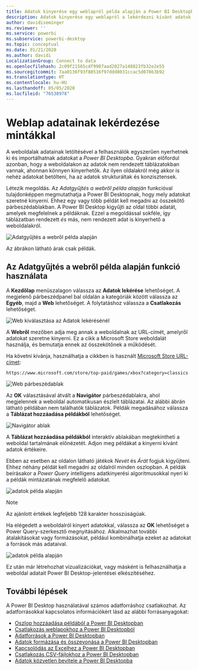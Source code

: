 ```yaml
---
title: Adatok kinyerése egy weblapról példa alapján a Power BI Desktopban
description: Adatok kinyerése egy weblapról a lekérdezni kívánt adatok egy példájának megadásával
author: davidiseminger
ms.reviewer: ''
ms.service: powerbi
ms.subservice: powerbi-desktop
ms.topic: conceptual
ms.date: 01/21/2020
ms.author: davidi
LocalizationGroup: Connect to data
ms.openlocfilehash: 2c09f21565cdf9987aad2027a148823fb32e2e55
ms.sourcegitcommit: 7aa0136f93f88516f97ddd8031ccac5d07863b92
ms.translationtype: HT
ms.contentlocale: hu-HU
ms.lasthandoff: 05/05/2020
ms.locfileid: "76538978"
---
```

# <a name="get-webpage-data-by-providing-examples"></a>Weblap adatainak lekérdezése mintákkal

A weboldalak adatainak letöltésével a felhasználók egyszerűen nyerhetnek ki és importálhatnak adatokat a *Power BI Desktopba*. Gyakran előfordul azonban, hogy a weboldalakon az adatok nem rendezett táblázatokban vannak, ahonnan könnyen kinyerhetők. Az ilyen oldalakról még akkor is nehéz adatokat betölteni, ha az adatok strukturáltak és konzisztensek.

Létezik megoldás. Az *Adatgyűjtés a webről példa alapján* funkcióval tulajdonképpen megmutathatja a Power BI Desktopnak, hogy mely adatokat szeretné kinyerni. Ehhez egy vagy több példát kell megadni az összekötő párbeszédablakban. A Power BI Desktop kigyűjti az oldal többi adatát, amelyek megfelelnek a példáknak. Ezzel a megoldással sokféle, így táblázatban rendezett *és* más, nem rendezett adat is kinyerhető a weboldalakról.

![Adatgyűjtés a webről példa alapján](media/desktop-connect-to-web-by-example/web-by-example_01.png)

Az ábrákon látható árak csak példák.

## <a name="using-get-data-from-web-by-example"></a>Az Adatgyűjtés a webről példa alapján funkció használata

A **Kezdőlap** menüszalagon válassza az **Adatok lekérése** lehetőséget. A megjelenő párbeszédpanel bal oldalán a kategóriák között válassza az **Egyéb**, majd a **Web** lehetőséget. A folytatáshoz válassza a **Csatlakozás** lehetőséget.

![Web kiválasztása az Adatok lekérésénél](media/desktop-connect-to-web-by-example/web-by-example_03.png)

A **Webről** mezőben adja meg annak a weboldalnak az URL-címét, amelyről adatokat szeretne kinyerni. Ez a cikk a Microsoft Store weboldalát használja, és bemutatja ennek az összekötőnek a működését.

Ha követni kívánja, használhatja a cikkben is használt [Microsoft Store URL-címet](https://www.microsoft.com/store/top-paid/games/xbox?category=classics):

    https://www.microsoft.com/store/top-paid/games/xbox?category=classics

![Web párbeszédablak](media/desktop-connect-to-web-by-example/web-by-example_04.png)

Az **OK** választásával átvált a **Navigátor** párbeszédablakra, ahol megjelennek a weboldal automatikusan észlelt táblázatai. Az alábbi ábrán látható példában nem találhatók táblázatok. Példák megadásához válassza a **Táblázat hozzáadása példákból** lehetőséget.

![Navigátor ablak](media/desktop-connect-to-web-by-example/web-by-example_05.png)

A **Táblázat hozzáadása példákból** interaktív ablakában megtekintheti a weboldal tartalmának előnézetét. Adjon meg példákat a kinyerni kívánt adatok értékeire.

Ebben az esetben az oldalon látható játékok *Nevét* és *Árát* fogjuk kigyűjteni. Ehhez néhány példát kell megadni az oldalról minden oszlopban. A példák beírásakor a *Power Query* intelligens adatkinyerési algoritmusokkal nyeri ki a példák mintázatának megfelelő adatokat.

![adatok példa alapján](media/desktop-connect-to-web-by-example/web-by-example_06.png)

> [!NOTE]
> Az ajánlott értékek legfeljebb 128 karakter hosszúságúak.

Ha elégedett a weboldalról kinyert adatokkal, válassza az **OK** lehetőséget a Power Query-szerkesztő megnyitásához. Alkalmazhat további átalakításokat vagy formázásokat, például kombinálhatja ezeket az adatokat a források más adataival.

![adatok példa alapján](media/desktop-connect-to-web-by-example/web-by-example_07.png)

Ez után már létrehozhat vizualizációkat, vagy másként is felhasználhatja a weboldal adatait Power BI Desktop-jelentései elkészítéséhez.

## <a name="next-steps"></a>További lépések

A Power BI Desktop használatával számos adatforráshoz csatlakozhat. Az adatforrásokkal kapcsolatos információkért lásd az alábbi forrásanyagokat:

* [Oszlop hozzáadása példából a Power BI Desktopban](desktop-add-column-from-example.md)
* [Csatlakozás weblapokhoz a Power BI Desktopból](desktop-connect-to-web.md)
* [Adatforrások a Power BI Desktopban](desktop-data-sources.md)
* [Adatok formázása és összevonása a Power BI Desktopban](desktop-shape-and-combine-data.md)
* [Kapcsolódás az Excelhez a Power BI Desktopban](desktop-connect-excel.md)
* [Csatlakozás CSV-fájlokhoz a Power BI Desktopban](desktop-connect-csv.md)
* [Adatok közvetlen bevitele a Power BI Desktopba](desktop-enter-data-directly-into-desktop.md)
